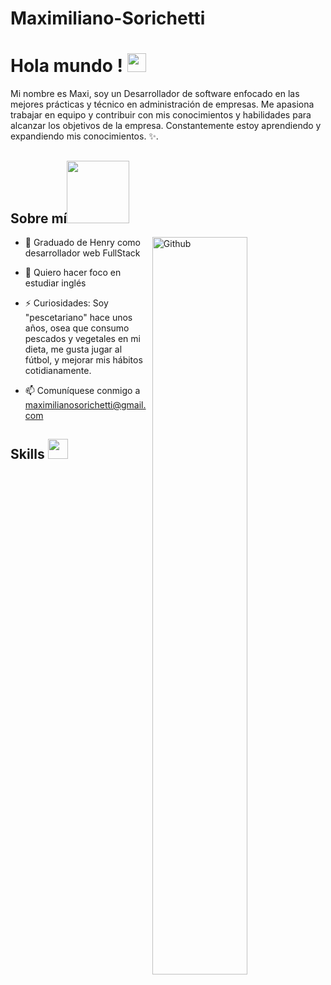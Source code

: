 # Maximiliano-Sorichetti

<h1> Hola mundo ! <img src = "https://raw.githubusercontent.com/MartinHeinz/MartinHeinz/master/wave.gif" width = 30px> </h1>
<p align='center'>
</p>

<div size='20px'>Mi nombre es Maxi, soy un Desarrollador de software enfocado en las mejores prácticas y técnico en administración de empresas. Me apasiona trabajar en equipo y contribuir con mis conocimientos y habilidades para alcanzar los objetivos de la empresa. Constantemente estoy aprendiendo y expandiendo mis conocimientos. ✨.
</div>

<h2> Sobre mí<img src = "https://media0.giphy.com/media/KDDpcKigbfFpnejZs6/giphy.gif?cid=ecf05e47oy6f4zjs8g1qoiystc56cu7r9tb8a1fe76e05oty&rid=giphy.gif" width = 100px></h2>

<img width="55%" align="right" alt="Github" src="https://raw.githubusercontent.com/onimur/.github/master/.resources/git-header.svg" />
  
- 🌱 Graduado de Henry como desarrollador web FullStack
  
- 💬 Quiero hacer foco en estudiar inglés
  
- ⚡ Curiosidades: Soy "pescetariano" hace unos años, osea que consumo pescados y vegetales en mi dieta, me gusta jugar al fútbol, y mejorar mis hábitos cotidianamente.
- 📫 Comuníquese conmigo a maximilianosorichetti@gmail.com

<h2> Skills <img src = "https://media2.giphy.com/media/QssGEmpkyEOhBCb7e1/giphy.gif?cid=ecf05e47a0n3gi1bfqntqmob8g9aid1oyj2wr3ds3mg700bl&rid=giphy.gif" width = 32px> </h2>

